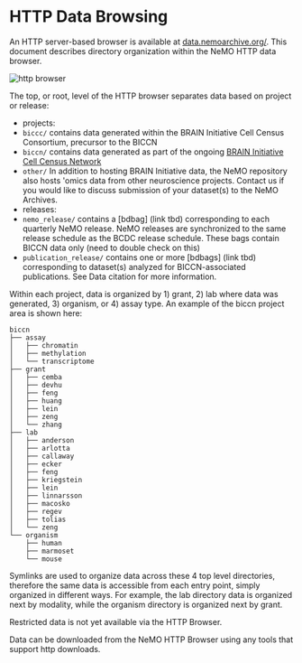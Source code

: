 # HTTP Data Browsing

An HTTP server-based browser is available at [data.nemoarchive.org/](http://data.nemoarchive.org/). This document describes directory organization within the NeMO HTTP data browser.

![http browser](https://github.com/nemoarchive/documentation/blob/master/images/HTTP_browser.png)

The top, or root, level of the HTTP browser separates data based on project or release: 
* projects:
 * `biccc/` contains data generated within the BRAIN Initiative Cell Census Consortium, precursor to the BICCN
 * `biccn/` contains data generated as part of the ongoing [BRAIN Initiative Cell Census Network](https://biccn.org/)
 * `other/` In addition to hosting BRAIN Initiative data, the NeMO repository also hosts 'omics data from other neuroscience projects. Contact us if you would like to discuss submission of your dataset(s) to the NeMO Archives.
* releases:
 * `nemo_release/` contains a [bdbag] (link tbd) corresponding to each quarterly NeMO release. NeMO releases are synchronized to the same release schedule as the BCDC release schedule. These bags contain BICCN data only (need to double check on this)
 * `publication_release/` contains one or more [bdbags] (link tbd) corresponding to dataset(s) analyzed for BICCN-associated publications. See Data citation for more information.

Within each project, data is organized by 1) grant, 2) lab where data was generated, 3) organism, or 4) assay type. An example of the biccn project area is shown here:

```
biccn
├── assay
│   ├── chromatin
│   ├── methylation
│   └── transcriptome
├── grant
│   ├── cemba
│   ├── devhu
│   ├── feng
│   ├── huang 
│   ├── lein
│   ├── zeng
│   └── zhang
├── lab
│   ├── anderson
│   ├── arlotta
│   ├── callaway
│   ├── ecker
│   ├── feng
│   ├── kriegstein
│   ├── lein
│   ├── linnarsson
│   ├── macosko
│   ├── regev
│   ├── tolias
│   └── zeng
└── organism
    ├── human
    ├── marmoset
    └── mouse
```

Symlinks are used to organize data across these 4 top level directories, therefore the same data is accessible from each entry point, simply organized in different ways. For example, the lab directory data is organized next by modality, while the organism directory is organized next by grant.

Restricted data is not yet available via the HTTP Browser.

Data can be downloaded from the NeMO HTTP Browser using any tools that support http downloads.


